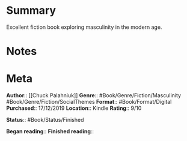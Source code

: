 # Summary
Excellent fiction book exploring masculinity in the modern age.

# Notes

# Meta
**Author**:: [[Chuck Palahniuk]]
**Genre**:: #Book/Genre/Fiction/Masculinity #Book/Genre/Fiction/SocialThemes
**Format**:: #Book/Format/Digital 
**Purchased**:: 17/12/2019
**Location**:: Kindle
**Rating**:: 9/10

**Status**:: #Book/Status/Finished 

**Began reading**:: 
**Finished reading**:: 